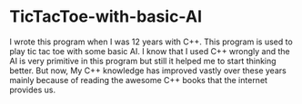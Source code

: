 # TicTacToe-with-basic-AI
I wrote this program when I was 12 years with C++. This program is used to play tic tac toe with some basic AI. I know that I used C++ wrongly and the AI is very primitive in this program but still it helped me to start thinking better. But now, My C++ knowledge has improved vastly over these years mainly because of reading the awesome C++ books that the internet provides us.
